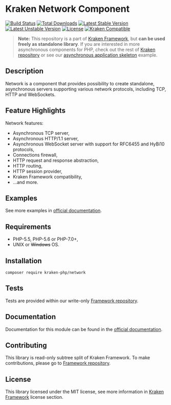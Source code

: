 # Kraken Network Component

[![Build Status](https://travis-ci.org/kraken-php/framework.svg)](https://travis-ci.org/kraken-php/framework)
[![Total Downloads](https://poser.pugx.org/kraken-php/network/downloads)](https://packagist.org/packages/kraken-php/network) 
[![Latest Stable Version](https://poser.pugx.org/kraken-php/network/v/stable)](https://packagist.org/packages/kraken-php/network) 
[![Latest Unstable Version](https://poser.pugx.org/kraken-php/network/v/unstable)](https://packagist.org/packages/kraken-php/network) 
[![License](https://poser.pugx.org/kraken-php/framework/license)](https://packagist.org/packages/kraken-php/framework)
[![Kraken Compatible](https://img.shields.io/badge/kraken-compatible-6b02af.svg)](https://github.com/kraken-php/framework)

> **Note:** This repository is a part of [Kraken Framework][3], but **can be used freely as standalone library**. If you 
are interested in more asynchronous components for PHP, check out the rest of [Kraken repository][5] or see our 
[asynchronous application skeleton][4] example.

## Description

Network is a component that provides possibility to create standalone, asynchronous servers supporting various network
protocols, including TCP, HTTP and WebSockets.

## Feature Highlights

Network features:

* Asynchronous TCP server,
* Asynchronous HTTP/1.1 server,
* Asynchronous WebSocket server with support for RFC6455 and HyBi10 protocols,
* Connections firewall,
* HTTP request and response abstraction,
* HTTP routing,
* HTTP session provider,
* Kraken Framework compatibility,
* ...and more.

## Examples

See more examples in [official documentation][2].

## Requirements

* PHP-5.5, PHP-5.6 or PHP-7.0+,
* UNIX or ~~Windows~~ OS.

## Installation

```
composer require kraken-php/network
```

## Tests

Tests are provided within our write-only [Framework repository][3].

## Documentation

Documentation for this module can be found in the [official documentation][2].

## Contributing

This library is read-only subtree split of Kraken Framework. To make contributions, please go to [Framework repository][3].

## License

This library licensed under the MIT license, see more information in [Kraken Framework][3] license section.

[1]: http://kraken-php.com
[2]: http://kraken-php.com/docs/api-network
[3]: https://github.com/kraken-php/framework
[4]: https://github.com/kraken-php/kraken
[5]: https://github.com/kraken-php
